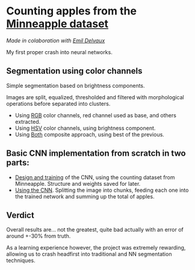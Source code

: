 # Counting apples from the [Minneapple dataset](https://conservancy.umn.edu/handle/11299/206575) 


*Made in colaboration with [Emil Delvaux](https://github.com/emildel)*



My first proper crash into neural networks.



## Segmentation using color channels

Simple segmentation based on brightness components.

Images are split, equalized, thresholded and filtered with morphological operations before separated into clusters.


 - Using [RGB](https://github.com/RobotKitchen/AppleCounting/blob/main/Approach1_HSVSegmentation.ipynb) color channels, red channel used as base, and others extracted.
 - Using [HSV](https://github.com/RobotKitchen/AppleCounting/blob/main/Approach1_RedChannelSegmentation.ipynb) color channels, using brightness component.
 - Using [Both](https://github.com/RobotKitchen/AppleCounting/blob/main/Approach1_RGBHSVSegmentation.ipynb) composite approach, using best of the previous.

## Basic CNN implementation from scratch in two parts:

 - [Design and training](https://github.com/RobotKitchen/AppleCounting/blob/main/Approach2_MachineTraining.ipynb) of the CNN, using the counting dataset from Minneapple. Structure and weights saved for later.
 - [Using the CNN](https://github.com/RobotKitchen/AppleCounting/blob/main/Approach2_Counter.ipynb). Splitting the image into chunks, feeding each one into the trained network and summing up the total of apples.


## Verdict

Overall results are... not the greatest, quite bad actually with an error of around +-30% from truth. 

As a learning experience however, the project was extremely rewarding, allowing us to crash headfirst into traditional and NN segmentation techniques.

